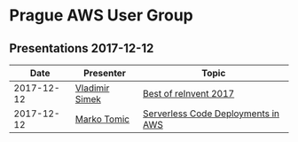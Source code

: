 # Prague AWS User Group

## Presentations 2017-12-12

| Date       | Presenter                                                | Topic                                                                                               |
|------------|----------------------------------------------------------|-----------------------------------------------------------------------------------------------------|
| 2017-12-12 | [Vladimir Simek](https://www.linkedin.com/in/vsimek/)    | [Best of reInvent 2017](2017-12-12-Vladimir_Simek-Best_of_reInvent_2017.pdf)                        |
| 2017-12-12 | [Marko Tomic](https://www.linkedin.com/in/tomicmarko/)   | [Serverless Code Deployments in AWS](2017-12-12-Marko_Tomic-Serverless_Code_Deployments_in_AWS.pdf) |
